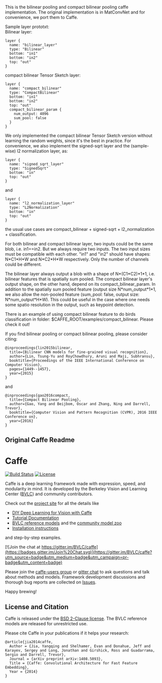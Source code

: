 This is the bilinear pooling and compact bilinear pooling caffe implementation.
The original implementation is in MatConvNet and for convenience, we port them to Caffe. 

Sample layer prototxt: \
Bilinear layer:

    layer {
      name: "bilinear_layer"
      type: "Bilinear"
      bottom: "in1"
      bottom: "in2"
      top: "out"
    }

compact bilinear Tensor Sketch layer:

    layer {
      name: "compact_bilinear"
      type: "CompactBilinear"
      bottom: "in1"
      bottom: "in2"
      top: "out"
      compact_bilinear_param {
        num_output: 4096
        sum_pool: false
      }
    }

We only implemented the compact bilinear Tensor Sketch version without learning the random weights, since it's the best in practice. For convenience, we also implement the signed-sqrt layer and the (sample-wise) l2 normalization layer, as:
    
    layer {
      name: "signed_sqrt_layer"
      type: "SignedSqrt"
      bottom: "in"
      top: "out"
    }
and

    layer {
      name: "l2_normalization_layer"
      type: "L2Normalization"
      bottom: "in"
      top: "out"
    }
the usual use cases are compact_bilinear + signed-sqrt + l2_normalization + classification. 


For both bilinear and compact bilinear layer, two inputs could be the same blob,
i.e. in1==in2. But we always require two inputs. The two input sizes must be compatible with each other. "in1" and "in2" should have shapes: N\*C1\*H\*W and N\*C2\*H\*W respectively. Only the number of channels could be different. 

The bilinear layer always output a blob with a shape of N\*(C1\*C2)\*1\*1, i.e. bilinear features 
that is spatially sum pooled. The compact bilinear layer's output shape, on the other hand, depend on its compact_bilinear_param. In addition to the spatially sum pooled feature (output size N\*num\_output\*1\*1, we also allow the non-pooled feature (sum_pool: false, output size\: N\*num\_output\*H\*W). This could be useful in the case where one needs some spatio resolution in the output, such as keypoint detection.


There is an example of using compact bilinear feature to do birds classification in folder: $CAFFE_ROOT/examples/compact_bilinear. Please check it out!


If you find bilinear pooling or compact bilinear pooling, please consider citing:

    @inproceedings{lin2015bilinear,
      title={Bilinear CNN models for fine-grained visual recognition},
      author={Lin, Tsung-Yu and RoyChowdhury, Aruni and Maji, Subhransu},
      booktitle={Proceedings of the IEEE International Conference on Computer Vision},
      pages={1449--1457},
      year={2015}
    }
and

    @inproceedings{gao2016compact,
      title={Compact Bilinear Pooling},
      author={Gao, Yang and Beijbom, Oscar and Zhang, Ning and Darrell, Trevor},
      booktitle={Computer Vision and Pattern Recognition (CVPR), 2016 IEEE Conference on},
      year={2016}
    }





## Original Caffe Readme

# Caffe

[![Build Status](https://travis-ci.org/BVLC/caffe.svg?branch=master)](https://travis-ci.org/BVLC/caffe)
[![License](https://img.shields.io/badge/license-BSD-blue.svg)](LICENSE)

Caffe is a deep learning framework made with expression, speed, and modularity in mind.
It is developed by the Berkeley Vision and Learning Center ([BVLC](http://bvlc.eecs.berkeley.edu)) and community contributors.

Check out the [project site](http://caffe.berkeleyvision.org) for all the details like

- [DIY Deep Learning for Vision with Caffe](https://docs.google.com/presentation/d/1UeKXVgRvvxg9OUdh_UiC5G71UMscNPlvArsWER41PsU/edit#slide=id.p)
- [Tutorial Documentation](http://caffe.berkeleyvision.org/tutorial/)
- [BVLC reference models](http://caffe.berkeleyvision.org/model_zoo.html) and the [community model zoo](https://github.com/BVLC/caffe/wiki/Model-Zoo)
- [Installation instructions](http://caffe.berkeleyvision.org/installation.html)

and step-by-step examples.

[![Join the chat at https://gitter.im/BVLC/caffe](https://badges.gitter.im/Join%20Chat.svg)](https://gitter.im/BVLC/caffe?utm_source=badge&utm_medium=badge&utm_campaign=pr-badge&utm_content=badge)

Please join the [caffe-users group](https://groups.google.com/forum/#!forum/caffe-users) or [gitter chat](https://gitter.im/BVLC/caffe) to ask questions and talk about methods and models.
Framework development discussions and thorough bug reports are collected on [Issues](https://github.com/BVLC/caffe/issues).

Happy brewing!

## License and Citation

Caffe is released under the [BSD 2-Clause license](https://github.com/BVLC/caffe/blob/master/LICENSE).
The BVLC reference models are released for unrestricted use.

Please cite Caffe in your publications if it helps your research:

    @article{jia2014caffe,
      Author = {Jia, Yangqing and Shelhamer, Evan and Donahue, Jeff and Karayev, Sergey and Long, Jonathan and Girshick, Ross and Guadarrama, Sergio and Darrell, Trevor},
      Journal = {arXiv preprint arXiv:1408.5093},
      Title = {Caffe: Convolutional Architecture for Fast Feature Embedding},
      Year = {2014}
    }
